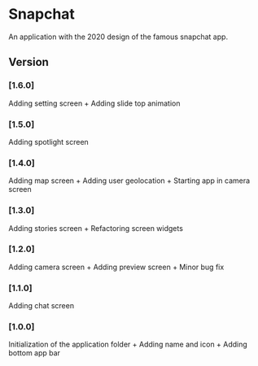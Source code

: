 # Snapchat
An application with the 2020 design of the famous snapchat app.

## Version
### [1.6.0] 
Adding setting screen + Adding slide top animation

### [1.5.0] 
Adding spotlight screen

### [1.4.0] 
Adding map screen + Adding user geolocation + Starting app in camera screen

### [1.3.0] 
Adding stories screen + Refactoring screen widgets

### [1.2.0] 
Adding camera screen + Adding preview screen + Minor bug fix

### [1.1.0] 
Adding chat screen

### [1.0.0] 
Initialization of the application folder + Adding name and icon + Adding bottom app bar